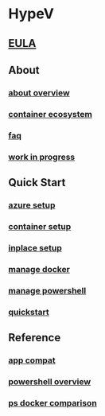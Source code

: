 # HypeV

## [EULA](EULA.md)

## About

### [about overview](about/about_overview.md)

### [container ecosystem](about/container_ecosystem.md)

### [faq](about/faq.md)

### [work in progress](about/work_in_progress.md)

## Quick Start

### [azure setup](quick_start/azure_setup.md)

### [container setup](quick_start/container_setup.md)

### [inplace setup](quick_start/inplace_setup.md)

### [manage docker](quick_start/manage_docker.md)

### [manage powershell](quick_start/manage_powershell.md)

### [quickstart](quick_start/quickstart.md)

## Reference

### [app compat](reference/app_compat.md)

### [powershell overview](reference/powershell_overview.md)

### [ps docker comparison](reference/ps_docker_comparison.md)


<!--HONumber=Jan16_HO1-->
